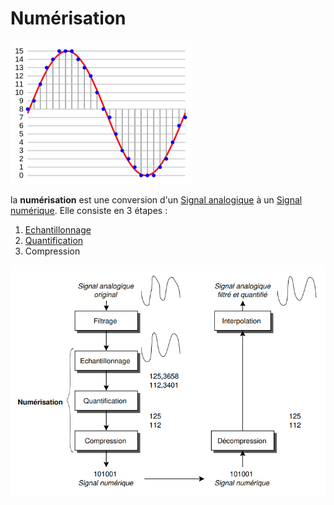 # Numérisation

![](attachments/Pasted%20image%2020230603111334.png)

la **numérisation** est une conversion d'un [Signal analogique](Signal%20analogique.md) à un [Signal numérique](Signal%20numérique.md). Elle consiste en 3 étapes :

1. [Echantillonnage](Echantillonnage.md)
2. [Quantification](Quantification.md)
3. Compression



![](attachments/Pasted%20image%2020230603111544.png)
